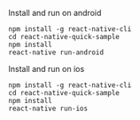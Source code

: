 
Install and run on android

`npm install -g react-native-cli `\
`cd react-native-quick-sample`\
`npm install`\
`react-native run-android`

Install and run on ios

`npm install -g react-native-cli`\
`cd react-native-quick-sample`\
`npm install`\
`react-native run-ios`

